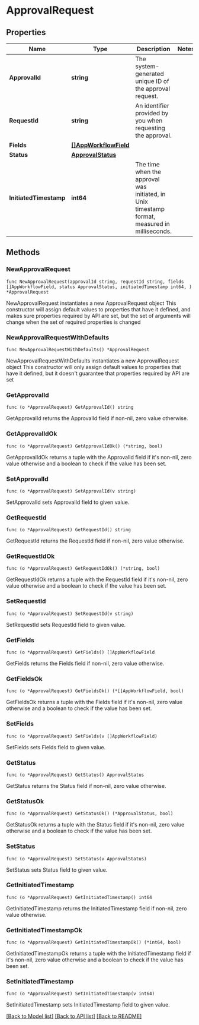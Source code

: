 # ApprovalRequest

## Properties

Name | Type | Description | Notes
------------ | ------------- | ------------- | -------------
**ApprovalId** | **string** | The system-generated unique ID of the approval request. | 
**RequestId** | **string** | An identifier provided by you when requesting the approval. | 
**Fields** | [**[]AppWorkflowField**](AppWorkflowField.md) |  | 
**Status** | [**ApprovalStatus**](ApprovalStatus.md) |  | 
**InitiatedTimestamp** | **int64** | The time when the approval was initiated, in Unix timestamp format, measured in milliseconds. | 

## Methods

### NewApprovalRequest

`func NewApprovalRequest(approvalId string, requestId string, fields []AppWorkflowField, status ApprovalStatus, initiatedTimestamp int64, ) *ApprovalRequest`

NewApprovalRequest instantiates a new ApprovalRequest object
This constructor will assign default values to properties that have it defined,
and makes sure properties required by API are set, but the set of arguments
will change when the set of required properties is changed

### NewApprovalRequestWithDefaults

`func NewApprovalRequestWithDefaults() *ApprovalRequest`

NewApprovalRequestWithDefaults instantiates a new ApprovalRequest object
This constructor will only assign default values to properties that have it defined,
but it doesn't guarantee that properties required by API are set

### GetApprovalId

`func (o *ApprovalRequest) GetApprovalId() string`

GetApprovalId returns the ApprovalId field if non-nil, zero value otherwise.

### GetApprovalIdOk

`func (o *ApprovalRequest) GetApprovalIdOk() (*string, bool)`

GetApprovalIdOk returns a tuple with the ApprovalId field if it's non-nil, zero value otherwise
and a boolean to check if the value has been set.

### SetApprovalId

`func (o *ApprovalRequest) SetApprovalId(v string)`

SetApprovalId sets ApprovalId field to given value.


### GetRequestId

`func (o *ApprovalRequest) GetRequestId() string`

GetRequestId returns the RequestId field if non-nil, zero value otherwise.

### GetRequestIdOk

`func (o *ApprovalRequest) GetRequestIdOk() (*string, bool)`

GetRequestIdOk returns a tuple with the RequestId field if it's non-nil, zero value otherwise
and a boolean to check if the value has been set.

### SetRequestId

`func (o *ApprovalRequest) SetRequestId(v string)`

SetRequestId sets RequestId field to given value.


### GetFields

`func (o *ApprovalRequest) GetFields() []AppWorkflowField`

GetFields returns the Fields field if non-nil, zero value otherwise.

### GetFieldsOk

`func (o *ApprovalRequest) GetFieldsOk() (*[]AppWorkflowField, bool)`

GetFieldsOk returns a tuple with the Fields field if it's non-nil, zero value otherwise
and a boolean to check if the value has been set.

### SetFields

`func (o *ApprovalRequest) SetFields(v []AppWorkflowField)`

SetFields sets Fields field to given value.


### GetStatus

`func (o *ApprovalRequest) GetStatus() ApprovalStatus`

GetStatus returns the Status field if non-nil, zero value otherwise.

### GetStatusOk

`func (o *ApprovalRequest) GetStatusOk() (*ApprovalStatus, bool)`

GetStatusOk returns a tuple with the Status field if it's non-nil, zero value otherwise
and a boolean to check if the value has been set.

### SetStatus

`func (o *ApprovalRequest) SetStatus(v ApprovalStatus)`

SetStatus sets Status field to given value.


### GetInitiatedTimestamp

`func (o *ApprovalRequest) GetInitiatedTimestamp() int64`

GetInitiatedTimestamp returns the InitiatedTimestamp field if non-nil, zero value otherwise.

### GetInitiatedTimestampOk

`func (o *ApprovalRequest) GetInitiatedTimestampOk() (*int64, bool)`

GetInitiatedTimestampOk returns a tuple with the InitiatedTimestamp field if it's non-nil, zero value otherwise
and a boolean to check if the value has been set.

### SetInitiatedTimestamp

`func (o *ApprovalRequest) SetInitiatedTimestamp(v int64)`

SetInitiatedTimestamp sets InitiatedTimestamp field to given value.



[[Back to Model list]](../README.md#documentation-for-models) [[Back to API list]](../README.md#documentation-for-api-endpoints) [[Back to README]](../README.md)


